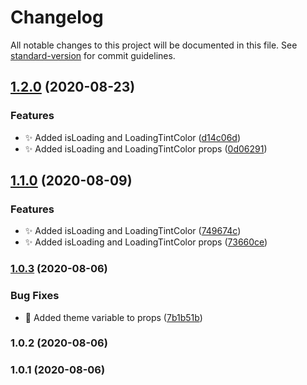 # Changelog

All notable changes to this project will be documented in this file. See [standard-version](https://github.com/conventional-changelog/standard-version) for commit guidelines.

## [1.2.0](https://github.com/timelessco/react-native-search-component/compare/v1.0.3...v1.2.0) (2020-08-23)


### Features

* :sparkles: Added isLoading and LoadingTintColor ([d14c06d](https://github.com/timelessco/react-native-search-component/commit/d14c06dfaa2c6cc3e3692cc6206fb80b21aeaad9))
* :sparkles: Added isLoading and LoadingTintColor props ([0d06291](https://github.com/timelessco/react-native-search-component/commit/0d06291265b5628c8caef4e6569511d241295e82))

## [1.1.0](https://github.com/timelessco/react-native-search-component/compare/v1.0.3...v1.1.0) (2020-08-09)


### Features

* :sparkles: Added isLoading and LoadingTintColor ([749674c](https://github.com/timelessco/react-native-search-component/commit/749674cb14c5bb96df45afc3ed432b8ae882ff44))
* :sparkles: Added isLoading and LoadingTintColor props ([73660ce](https://github.com/timelessco/react-native-search-component/commit/73660cee22445d9eade72a2bebb3074e040f9dec))

### [1.0.3](https://github.com/timelessco/react-native-search-component/compare/v1.0.2...v1.0.3) (2020-08-06)


### Bug Fixes

* :bug: Added theme variable to props ([7b1b51b](https://github.com/timelessco/react-native-search-component/commit/7b1b51bea03e1d38570a51ffa8af484f9a6c4877))

### 1.0.2 (2020-08-06)

### 1.0.1 (2020-08-06)

